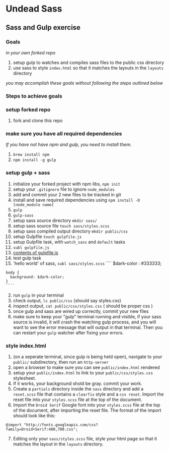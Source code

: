 # Undead Sass

## Sass and Gulp exercise

### Goals

_in your own forked repo_

1. setup gulp to watches and compiles sass files to the public css directory
2. use sass to style `index.html` so that it matches the layouts in the `layouts` directory

_you may accomplish these goals without following the steps outlined below_

### Steps to achieve goals

### setup forked repo

1. fork and clone this repo

### make sure you have all required dependencies

_If you have not have npm and gulp, you need to install them._

1. `brew install npm`
2. `npm install -g gulp`

### setup gulp + sass

1. initialize your forked project with npm libs, `npm init`
2. setup your `.gitignore` file to ignore `node_modules`
3. add and commit your 2 new files to be tracked in git
4. install and save required dependencies using `npm install -D [node_module name]`
  1. `gulp`
  2. `gulp-sass`
5. setup sass source directory `mkdir sass/`
6. setup sass source file `touch sass/styles.scss`
7. setup sass compiled output directory `mkdir public/css`
8. setup Gulpfile `touch gulpfile.js`
9. setup Gulpfile task, with `watch_sass` and `default` tasks
  1. `subl gulpfile.js`
  2. [contents of gulpfile.js](http://i.imgur.com/ql5LvCO.png)
10. test gulp task
  1. 'hello world' of sass, `subl sass/styles.scss`
    ````
    $dark-color : #333333;
    
    body {
      background: $dark-color;
    }
    ````
  2. run `gulp` in your terminal
  3. check output, `ls public/css` (should say styles.css)
  4. inspect output, `cat public/css/styles.css` ( should be proper css )
11. once gulp and sass are wired up correctly, commit your new files
12. make sure to keep your "gulp" terminal running and visible, if your sass source is invalid, it will crash the watching gulp process, and you will want to see the error message that will output in that terminal. Then you can restart your `gulp` watcher after fixing your errors.

### style index.html

1. (on a seperate terminal, since gulp is being held open), navigate to your `public/` subdirectory, then run an `http-server`
2. open a browser to make sure you can see `public/index.html` rendered
3. setup your `public/index.html` to link to your `public/css/styles.css` stylesheet.
4. If it works, your background shold be gray. commit your work.
5. Create a `partials` directory inside the `sass` directory and add a `reset.scss` file that contains a `clearfix` style and a `css reset`. Import the reset file into your `styles.scss` file at the top of the document.
6. Import the `Droid Serif` Google font into your `styles.scss` file at the top of the document, after importing the reset file. The format of the import should look like this: 
  
  ```
  @import "http://fonts.googleapis.com/css?family=Droid+Serif:400,700.css";
  ```

7. Editing only your `sass/styles.scss` file, style your html page so that it matches the layout in the `layouts` directory.